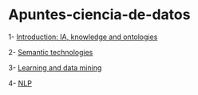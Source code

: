 # Apuntes-ciencia-de-datos

1- [Introduction: IA, knowledge and ontologies](https://github.com/ablazleon/Apuntes-ciencia-de-datos/blob/main/1)

2- [Semantic technologies](https://github.com/ablazleon/Apuntes-ciencia-de-datos/blob/main/2)

3- [Learning and data mining](https://github.com/ablazleon/Apuntes-ciencia-de-datos/blob/main/3)

4- [NLP](https://github.com/ablazleon/Apuntes-ciencia-de-datos/blob/main/4)
